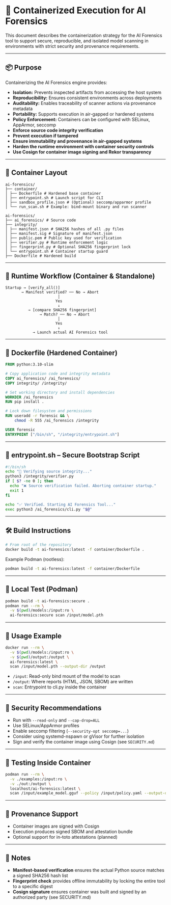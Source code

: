 # 🧱 Containerized Execution for AI Forensics

This document describes the containerization strategy for the AI Forensics tool to support secure, reproducible, and isolated model scanning in environments with strict security and provenance requirements.

---

## 📦 Purpose

Containerizing the AI Forensics engine provides:

- **Isolation:** Prevents inspected artifacts from accessing the host system
- **Reproducibility:** Ensures consistent environments across deployments
- **Auditability:** Enables traceability of scanner actions via provenance metadata
- **Portability:** Supports execution in air-gapped or hardened systems
- **Policy Enforcement:** Containers can be configured with SELinux, AppArmor, seccomp
- **Enforce source code integrity verification**
- **Prevent execution if tampered**
- **Ensure immutability and provenance in air-gapped systems**
- **Harden the runtime environment with container security controls**
- **Use Cosign for container image signing and Rekor transparency**

---

## 🧰 Container Layout

```
ai-forensics/
├── container/
│ ├── Dockerfile # Hardened base container
│ ├── entrypoint.sh # Launch script for CLI
│ ├── sandbox_profile.json # (Optional) seccomp/apparmor profile
│ └── run_scan.sh # Example: bind-mount binary and run scanner
```
```
ai-forensics/
├── ai_forensics/ # Source code
├── integrity/
│ ├── manifest.json # SHA256 hashes of all .py files
│ ├── manifest.sig # Signature of manifest.json
│ ├── public.pem # Public key used for verification
│ ├── verifier.py # Runtime enforcement logic
│ ├── fingerprint.py # Optional SHA256 fingerprint lock
│ └── entrypoint.sh # Container startup guard
├── Dockerfile # Hardened build
```

---

## 🧱 Runtime Workflow (Container & Standalone)

```text
Startup → [verify_all()]
       → Manifest verified? ── No → Abort
                       │
                      Yes
                       ↓
          → [compare SHA256 fingerprint]
               → Match? ── No → Abort
                       │
                      Yes
                       ↓
            → Launch actual AI Forensics tool
```

---

## 🐳 Dockerfile (Hardened Container)

```dockerfile
FROM python:3.10-slim

# Copy application code and integrity metadata
COPY ai_forensics/ /ai_forensics/
COPY integrity/ /integrity/

# Set working directory and install dependencies
WORKDIR /ai_forensics
RUN pip install .

# Lock down filesystem and permissions
RUN useradd -r forensic && \
    chmod -R 555 /ai_forensics /integrity

USER forensic
ENTRYPOINT ["/bin/sh", "/integrity/entrypoint.sh"]
```

---

## 🔐 entrypoint.sh – Secure Bootstrap Script

```bash
#!/bin/sh
echo "🔐 Verifying source integrity..."
python3 /integrity/verifier.py
if [ $? -ne 0 ]; then
  echo "❌ Source verification failed. Aborting container startup."
  exit 1
fi

echo "✅ Verified. Starting AI Forensics Tool..."
exec python3 /ai_forensics/cli.py "$@"
```

---

## 🛠️ Build Instructions

```bash
# From root of the repository
docker build -t ai-forensics:latest -f container/Dockerfile .
```

Example Podman (rootless):

```bash
podman build -t ai-forensics:latest -f container/Dockerfile
```

---

## 🧪 Local Test (Podman)

```bash
podman build -t ai-forensics:secure .
podman run --rm \
  -v $(pwd)/models:/input:ro \
  ai-forensics:secure scan /input/model.pth
```

---

## 🚀 Usage Example

```bash
docker run --rm \
  -v $(pwd)/models:/input:ro \
  -v $(pwd)/output:/output \
  ai-forensics:latest \
  scan /input/model.pth --output-dir /output
```
- `/input`: Read-only bind mount of the model to scan
- `/output`: Where reports (HTML, JSON, SBOM) are written
- `scan`: Entrypoint to cli.py inside the container

---

## 🔐 Security Recommendations
- Run with `--read-only` and `--cap-drop=ALL`
- Use SELinux/AppArmor profiles
- Enable seccomp filtering (`--security-opt seccomp=...`)
- Consider using systemd-nspawn or gVisor for further isolation
- Sign and verify the container image using Cosign (see `SECURITY.md`)

---

## 🧪 Testing Inside Container

```bash
podman run --rm \
  -v ./examples:/input:ro \
  -v ./out:/output \
  localhost/ai-forensics:latest \
  scan /input/example_model.gguf --policy /input/policy.yaml --output-dir /output
```

---

## 📜 Provenance Support

- Container images are signed with Cosign
- Execution produces signed SBOM and attestation bundle
- Optional support for in-toto attestations (planned)

---

## 🧾 Notes

- **Manifest-based verification** ensures the actual Python source matches a signed SHA256 hash list
- **Fingerprint check** provides offline immutability by locking the entire tool to a specific digest
- **Cosign signature** ensures container was built and signed by an authorized party (see SECURITY.md)
